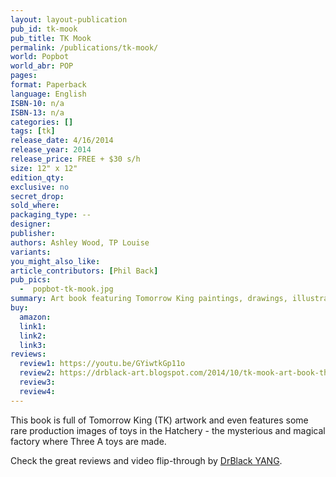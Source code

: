 ```yaml
---
layout: layout-publication
pub_id: tk-mook
pub_title: TK Mook
permalink: /publications/tk-mook/
world: Popbot
world_abr: POP
pages: 
format: Paperback
language: English
ISBN-10: n/a
ISBN-13: n/a
categories: []
tags: [tk]
release_date: 4/16/2014
release_year: 2014
release_price: FREE + $30 s/h
size: 12" x 12"
edition_qty:
exclusive: no
secret_drop:
sold_where: 
packaging_type: --
designer: 
publisher: 
authors: Ashley Wood, TP Louise
variants:
you_might_also_like: 
article_contributors: [Phil Back]
pub_pics: 
  -  popbot-tk-mook.jpg
summary: Art book featuring Tomorrow King paintings, drawings, illustrations and toy photography. This was a FREE reward for those who purchased TKLUB toy releases 1, 2 and 3
buy:
  amazon: 
  link1: 
  link2: 
  link3: 
reviews:
  review1: https://youtu.be/GYiwtkGp11o
  review2: https://drblack-art.blogspot.com/2014/10/tk-mook-art-book-threea-3a.html
  review3:
  review4:
---
```

<p>This book is full of Tomorrow King (TK) artwork and even features some rare production images of toys in the Hatchery - the mysterious and magical factory where Three A toys are made.</p>
<p>Check the great reviews and video flip-through by <a href="https://youtu.be/GYiwtkGp11o" target="_blank">DrBlack YANG</a>.
</p>